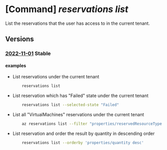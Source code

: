 # [Command] _reservations list_

List the reservations that the user has access to in the current tenant.

## Versions

### [2022-11-01](/Resources/mgmt-plane/L3Byb3ZpZGVycy9taWNyb3NvZnQuY2FwYWNpdHkvcmVzZXJ2YXRpb25z/2022-11-01.xml) **Stable**

<!-- mgmt-plane /providers/microsoft.capacity/reservations 2022-11-01 -->

#### examples

- List reservations under the current tenant
    ```bash
        reservations list
    ```

- List reservation which has "Failed" state under the current tenant
    ```bash
        reservations list --selected-state "Failed"
    ```

- List all "VirtualMachines" reservations under the current tenant
    ```bash
        az reservations list --filter "properties/reservedResourceType eq 'VirtualMachines'"
    ```

- List reservation and order the result by quantity in descending order
    ```bash
        reservations list --orderby 'properties/quantity desc'
    ```

